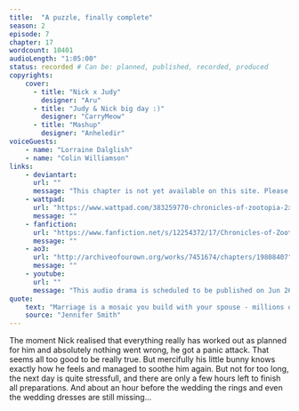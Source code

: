 ```yaml
---
title:  "A puzzle, finally complete"
season: 2
episode: 7
chapter: 17
wordcount: 10401
audioLength: "1:05:00"
status: recorded # Can be: planned, published, recorded, produced
copyrights:
    cover:
      - title: "Nick x Judy"
        designer: "Aru"
      - title: "Judy & Nick big day :)"
        designer: "CarryMeow"
      - title: "Mashup"
        designer: "Anheledir"
voiceGuests:
    - name: "Lorraine Dalglish"
    - name: "Colin Williamson"
links:
    - deviantart:
      url: ""
      message: "This chapter is not yet available on this site. Please choose another hoster!"
    - wattpad:
      url: "https://www.wattpad.com/383259770-chronicles-of-zootopia-2x07-a-puzzle-finally"
      message: ""
    - fanfiction:
      url: "https://www.fanfiction.net/s/12254372/17/Chronicles-of-Zootopia"
      message: ""
    - ao3:
      url: "http://archiveofourown.org/works/7451674/chapters/19808407"
      message: ""
    - youtube:
      url: ""
      message: "This audio drama is scheduled to be published on Jun 26, 2017!"
quote:
    text: "Marriage is a mosaic you build with your spouse - millions of tiny moments that create your love story."
    source: "Jennifer Smith"
---
```

The moment Nick realised that everything really has worked out as planned for him and absolutely nothing went wrong, he got a panic attack. That seems all too good to be really true. But mercifully his little bunny knows exactly how he feels and managed to soothe him again. But not for too long, the next day is quite stressfull, and there are only a few hours left to finish all preparations. And about an hour before the wedding the rings and even the wedding dresses are still missing...